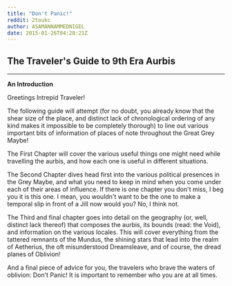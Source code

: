 ```yaml
---
title: "Don't Panic!"
reddit: 2toukc
author: ASAMANNAMMEDNIGEL
date: 2015-01-26T04:28:21Z
---
```


The Traveler's Guide to 9th Era Aurbis
-------------



-----------------------------------------------------------

**An Introduction**

Greetings Intrepid Traveler!

The following guide will attempt (for no doubt, you already know that the shear size of the place, and distinct lack of chronological ordering of any kind makes it impossible to be completely thorough) to line out various important bits of information of places of note throughout the Great Grey Maybe!

The First Chapter will cover the various useful things one might need while travelling the aurbis, and how each one is useful in different situations.


The Second Chapter dives head first into the various political presences in the Grey Maybe, and what you need to keep in mind when you come under each of their areas of influence. If there is one chapter you don't miss, I beg you it is this one. I mean, you wouldn't want to be the one to make a temporal slip in front of a Jill now would you? No, I think not.


The Third and final chapter goes into detail on the geography (or, well, distinct lack thereof) that composes the aurbis, its bounds (read: the Void), and information on the various locales. This will cover everything from the tattered remnants of the Mundus, the shining stars that lead into the realm of Aetherius, the oft misunderstood Dreamsleave, and of course, the dread planes of Oblivion!


And a final piece of advice for you, the travelers who brave the waters of oblivion: Don't Panic! It is important to remember who you are at all times.
